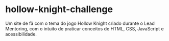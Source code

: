 # hollow-knight-challenge
Um site de fã com o tema do jogo Hollow Knight criado durante o Lead Mentoring, com o intuito de praticar conceitos de HTML, CSS, JavaScript e acessibilidade.
